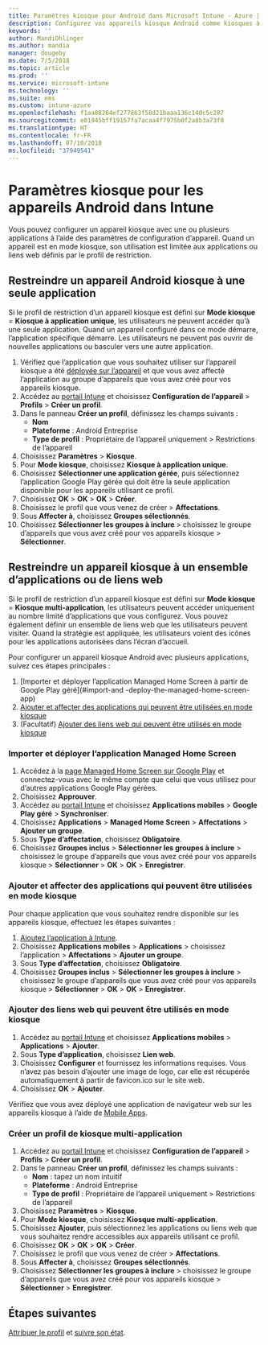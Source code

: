 ```yaml
---
title: Paramètres kiosque pour Android dans Microsoft Intune - Azure | Microsoft Docs
description: Configurez vos appareils kiosque Android comme kiosques à une ou plusieurs applications.
keywords: ''
author: MandiOhlinger
ms.author: mandia
manager: dougeby
ms.date: 7/5/2018
ms.topic: article
ms.prod: ''
ms.service: microsoft-intune
ms.technology: ''
ms.suite: ems
ms.custom: intune-azure
ms.openlocfilehash: f1aa88264ef277863f58d21baaa136c140c5c287
ms.sourcegitcommit: e01945bff19157fa7acaa4f7975b0f2a8b3a73f0
ms.translationtype: HT
ms.contentlocale: fr-FR
ms.lasthandoff: 07/10/2018
ms.locfileid: "37949541"
---
```

# <a name="kiosk-settings-for-android-devices-in-intune"></a>Paramètres kiosque pour les appareils Android dans Intune

Vous pouvez configurer un appareil kiosque avec une ou plusieurs applications à l’aide des paramètres de configuration d’appareil. Quand un appareil est en mode kiosque, son utilisation est limitée aux applications ou liens web définis par le profil de restriction. 

## <a name="restrict-an-android-kiosk-device-to-a-single-app"></a>Restreindre un appareil Android kiosque à une seule application

Si le profil de restriction d’un appareil kiosque est défini sur **Mode kiosque** = **Kiosque à application unique**, les utilisateurs ne peuvent accéder qu’à une seule application. Quand un appareil configuré dans ce mode démarre, l’application spécifique démarre. Les utilisateurs ne peuvent pas ouvrir de nouvelles applications ou basculer vers une autre application.

1. Vérifiez que l’application que vous souhaitez utiliser sur l’appareil kiosque a été [déployée sur l’appareil](apps-deploy.md) et que vous avez affecté l’application au groupe d’appareils que vous avez créé pour vos appareils kiosque.
2. Accédez au [portail Intune](https://portal.azure.com) et choisissez **Configuration de l’appareil** > **Profils** > **Créer un profil**.
3. Dans le panneau **Créer un profil**, définissez les champs suivants :
     - **Nom**
     - **Plateforme** : Android Entreprise
     - **Type de profil** : Propriétaire de l’appareil uniquement > Restrictions de l’appareil
4. Choisissez **Paramètres** > **Kiosque**.
5. Pour **Mode kiosque**, choisissez **Kiosque à application unique**.
6. Choisissez **Sélectionner une application gérée**, puis sélectionnez l’application Google Play gérée qui doit être la seule application disponible pour les appareils utilisant ce profil.
7. Choisissez **OK** > **OK** > **OK** > **Créer**.
8. Choisissez le profil que vous venez de créer > **Affectations**.
9. Sous **Affecter à**, choisissez **Groupes sélectionnés**.
10. Choisissez **Sélectionner les groupes à inclure** > choisissez le groupe d’appareils que vous avez créé pour vos appareils kiosque > **Sélectionner**.

## <a name="restrict-a-kiosk-device-to-a-set-of-apps-or-web-links"></a>Restreindre un appareil kiosque à un ensemble d’applications ou de liens web

Si le profil de restriction d’un appareil kiosque est défini sur **Mode kiosque** = **Kiosque multi-application**, les utilisateurs peuvent accéder uniquement au nombre limité d’applications que vous configurez. Vous pouvez également définir un ensemble de liens web que les utilisateurs peuvent visiter. Quand la stratégie est appliquée, les utilisateurs voient des icônes pour les applications autorisées dans l’écran d’accueil.

Pour configurer un appareil kiosque Android avec plusieurs applications, suivez ces étapes principales :

1. [Importer et déployer l’application Managed Home Screen à partir de Google Play géré](#import-and -deploy-the-managed-home-screen-app)
2. [Ajouter et affecter des applications qui peuvent être utilisées en mode kiosque](#add-and-assign-apps-that-can-be-used-in-kiosk-mode)
3. (Facultatif) [Ajouter des liens web qui peuvent être utilisés en mode kiosque](#add-web-links-that-can-be-used-in-kiosk-mode)

### <a name="import-and-deply-the-managed-home-screen-app"></a>Importer et déployer l’application Managed Home Screen

1. Accédez à la [page Managed Home Screen sur Google Play](https://play.google.com/work/apps/details?id=com.microsoft.launcher.enterprise) et connectez-vous avec le même compte que celui que vous utilisez pour d’autres applications Google Play gérées.
2. Choisissez **Approuver**.
3. Accédez au [portail Intune](https://portal.azure.com) et choisissez **Applications mobiles** > **Google Play géré** > **Synchroniser**.
4. Choisissez **Applications** > **Managed Home Screen** > **Affectations** > **Ajouter un groupe**.
5. Sous **Type d’affectation**, choisissez **Obligatoire**.
6. Choisissez **Groupes inclus** > **Sélectionner les groupes à inclure** > choisissez le groupe d’appareils que vous avez créé pour vos appareils kiosque > **Sélectionner** > **OK** > **OK** > **Enregistrer**.

### <a name="add-and-assign-apps-that-can-be-used-in-kiosk-mode"></a>Ajouter et affecter des applications qui peuvent être utilisées en mode kiosque

Pour chaque application que vous souhaitez rendre disponible sur les appareils kiosque, effectuez les étapes suivantes :

1. [Ajoutez l’application à Intune](store-apps-android.md).
2. Choisissez **Applications mobiles** > **Applications** > choisissez l’application > **Affectations** > **Ajouter un groupe**.
3. Sous **Type d’affectation**, choisissez **Obligatoire**.
4. Choisissez **Groupes inclus** > **Sélectionner les groupes à inclure** > choisissez le groupe d’appareils que vous avez créé pour vos appareils kiosque > **Sélectionner** > **OK** > **OK** > **Enregistrer**.

### <a name="add-web-links-that-can-be-used-in-kiosk-mode"></a>Ajouter des liens web qui peuvent être utilisés en mode kiosque

1. Accédez au [portail Intune](https://portal.azure.com) et choisissez **Applications mobiles** > **Applications** > **Ajouter**.
2. Sous **Type d’application**, choisissez **Lien web**.
3. Choisissez **Configurer** et fournissez les informations requises. Vous n’avez pas besoin d’ajouter une image de logo, car elle est récupérée automatiquement à partir de favicon.ico sur le site web.
4. Choisissez **OK** > **Ajouter**.

Vérifiez que vous avez déployé une application de navigateur web sur les appareils kiosque à l’aide de [Mobile Apps](apps-add.md).

### <a name="create-a-multi-app-kiosk-profile"></a>Créer un profil de kiosque multi-application

1. Accédez au [portail Intune](https://portal.azure.com) et choisissez **Configuration de l’appareil** > **Profils** > **Créer un profil**.
3. Dans le panneau **Créer un profil**, définissez les champs suivants :
     - **Nom** : tapez un nom intuitif
     - **Plateforme** : Android Entreprise
     - **Type de profil** : Propriétaire de l’appareil uniquement > Restrictions de l’appareil
4. Choisissez **Paramètres** > **Kiosque**.
5. Pour **Mode kiosque**, choisissez **Kiosque multi-application**.
6. Choisissez **Ajouter**, puis sélectionnez les applications ou liens web que vous souhaitez rendre accessibles aux appareils utilisant ce profil.
7. Choisissez **OK** > **OK** > **OK** > **Créer**.
8. Choisissez le profil que vous venez de créer > **Affectations**.
9. Sous **Affecter à**, choisissez **Groupes sélectionnés**.
10. Choisissez **Sélectionner les groupes à inclure** > choisissez le groupe d’appareils que vous avez créé pour vos appareils kiosque > **Sélectionner** > **Enregistrer**.

## <a name="next-steps"></a>Étapes suivantes
[Attribuer le profil](device-profile-assign.md) et [suivre son état](device-profile-monitor.md).
